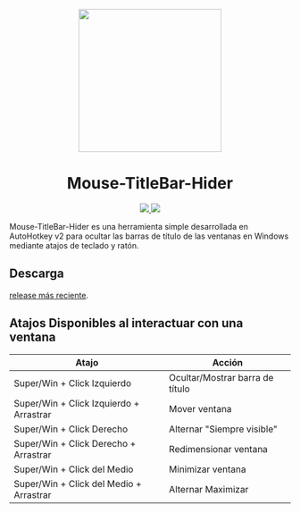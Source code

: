 <p align="center">
  <a href="https://github.com/JLCareglio/Mouse-TitleBar-Hider/releases/latest" target="_blank" rel="noopener noreferrer">
    <img width="256px" src="https://github.com/user-attachments/assets/009e14a5-ca7b-4b4e-9188-9841ea1e666a">
  </a>
</p>

<h1 align="center"> Mouse-TitleBar-Hider </h1>
<p align="center">
  <a href="https://github.com/JLCareglio/Mouse-TitleBar-Hider/blob/master/LICENSE/" target="_blank" rel="noopener noreferrer">
    <img src="https://img.shields.io/badge/license-Apache2-informational">
  </a>
  <a href="https://github.com/JLCareglio/Mouse-TitleBar-Hider/releases/latest" target="_blank" rel="noopener noreferrer">
    <img src="https://img.shields.io/badge/download-latest-green">
  </a>
</p>

Mouse-TitleBar-Hider es una herramienta simple desarrollada en AutoHotkey v2 para ocultar las barras de título de las ventanas en Windows mediante atajos de teclado y ratón.

## Descarga

[release más reciente](https://github.com/JLCareglio/Mouse-TitleBar-Hider/releases/latest).

## Atajos Disponibles al interactuar con una ventana

| Atajo                            | Acción                      |
| -------------------------------- | --------------------------- |
| Super/Win + Click Izquierdo      | Ocultar/Mostrar barra de título |
| Super/Win + Click Izquierdo + Arrastrar | Mover ventana               |
| Super/Win + Click Derecho        | Alternar "Siempre visible"   |
| Super/Win + Click Derecho + Arrastrar | Redimensionar ventana        |
| Super/Win + Click del Medio      | Minimizar ventana            |
| Super/Win + Click del Medio + Arrastrar | Alternar Maximizar           |
